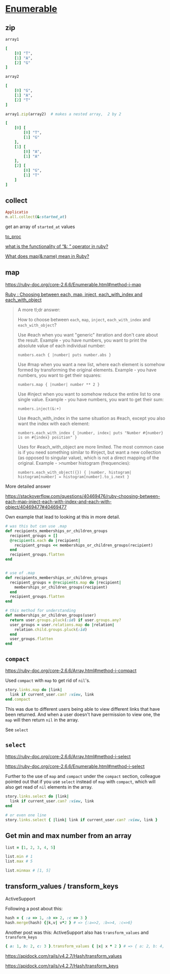 # [Enumerable](http://ruby-doc.org/core-2.3.0/Enumerable.html)

## zip

```ruby
array1

[
    [0] "T",
    [1] "A",
    [2] "G"
]

array2

[
    [0] "G",
    [1] "A",
    [2] "T"
]

array1.zip(array2)  # makes a nested array,  2 by 2

[
    [0] [
        [0] "T",
        [1] "G"
    ],
    [1] [
        [0] "A",
        [1] "A"
    ],
    [2] [
        [0] "G",
        [1] "T"
    ]
]
```

## collect

```ruby
Applicatio
n.all.collect(&:started_at)
```

get an array of `started_at` values

[to_proc](http://apidock.com/rails/Symbol/to_proc)

[what is the functionality of “&: ” operator in ruby?](http://stackoverflow.com/questions/9429819/what-is-the-functionality-of-operator-in-ruby?answertab=active#tab-top)

[What does map(&:name) mean in Ruby?](http://stackoverflow.com/questions/1217088/what-does-mapname-mean-in-ruby)

## map

<https://ruby-doc.org/core-2.6.6/Enumerable.html#method-i-map>

[Ruby : Choosing between each, map, inject, each_with_index and each_with_object](https://stackoverflow.com/questions/40469476/ruby-choosing-between-each-map-inject-each-with-index-and-each-with-object/40469887#40469887)

>A more tl;dr answer:
>
>How to choose between `each`, `map`, `inject`, `each_with_index` and `each_with_object`?
>
>Use #each when you want "generic" iteration and don't care about the result. Example - you have numbers, you want to print the absolute value of each individual number:
>
>`numbers.each { |number| puts number.abs }`
>
>Use #map when you want a new list, where each element is somehow formed by transforming the original elements. Example - you have numbers, you want to get their squares:
>
>`numbers.map { |number| number ** 2 }`
>
>Use #inject when you want to somehow reduce the entire list to one single value. Example - you have numbers, you want to get their sum:
>
>`numbers.inject(&:+)`
>
>Use #each_with_index in the same situation as #each, except you also want the index with each element:
>
>`numbers.each_with_index { |number, index| puts "Number #{number} is on #{index} position" }`
>
>Uses for #each_with_object are more limited. The most common case is if you need something similar to #inject, but want a new collection (as opposed to singular value), which is not a direct mapping of the original. Example - >number histogram (frequencies):
>
>`numbers.each_with_object({}) { |number, histogram| histogram[number] = histogram[number].to_i.next }`

More detailed answer

<https://stackoverflow.com/questions/40469476/ruby-choosing-between-each-map-inject-each-with-index-and-each-with-object/40469477#40469477>

Own example that lead to looking at this in more detail.

```ruby
# was this but can use .map
def recipients_memberships_or_children_groups
  recipient_groups = []
  @recipients.each do |recipient|
    recipient_groups << memberships_or_children_groups(recipient)
  end
  recipient_groups.flatten
end


# use of .map
def recipients_memberships_or_children_groups
  recipient_groups = @recipients.map do |recipient|
    memberships_or_children_groups(recipient)
  end
  recipient_groups.flatten
end

# this method for understanding
def memberships_or_children_groups(user)
  return user.groups.pluck(:id) if user.groups.any?
  user_groups = user.relations.map do |relation|
    relation.child.groups.pluck(:id)
  end
  user_groups.flatten
end
```

## `compact`

<https://ruby-doc.org/core-2.6.6/Array.html#method-i-compact>

Used `compact` with `map` to get rid of `nil`'s.

```ruby
story.links.map do |link|
  link if current_user.can? :view, link
end.compact
```

This was due to different users being able to view different links that have been returned. And when a user doesn't have permission to view one, the `map` will then return `nil` in the array.

See `select`

## `select`

<https://ruby-doc.org/core-2.6.6/Array.html#method-i-select>

<https://ruby-doc.org/core-2.6.6/Enumerable.html#method-i-select>

Further to the use of `map` and `compact` under the `compact` section, colleague pointed out that if you use `select` instead of `map` with `compact`, which will also get read of `nil` elements in the array.

```ruby
story.links.select do |link|
  link if current_user.can? :view, link
end

# or even one line
story.links.select { |link| link if current_user.can? :view, link }
```

## Get min and max number from an array

```ruby
list = [1, 2, 3, 4, 5]

list.min # 1
list.max # 5

list.minmax # [1, 5]
```

## transform_values / transform_keys

ActiveSupport

Following a post about this:

```ruby
hash = { :a => 1, :b => 2, :c => 3 }
hash.merge(hash) {|k,v| v*2 } # => {:a=>2, :b=>4, :c=>6}
```

Another post was this:
ActiveSupport also has `transform_values` and `transform_keys`

```ruby
{ a: 1, b: 2, c: 3 }.transform_values { |x| x * 2 } # => { a: 2, b: 4, c: 6 }
```

<https://apidock.com/rails/v4.2.7/Hash/transform_values>

<https://apidock.com/rails/v4.2.7/Hash/transform_keys>
